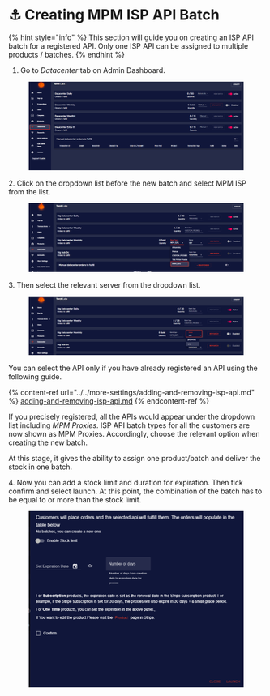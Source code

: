 # ⚓ Creating MPM ISP API Batch

{% hint style="info" %}
This section will guide you on creating an ISP API batch for a registered API. Only one ISP API can be assigned to multiple products / batches. &#x20;
{% endhint %}

1. Go to _Datacenter_ tab on Admin Dashboard.

<figure><img src="../../.gitbook/assets/5 (9).png" alt=""><figcaption></figcaption></figure>

2\. Click on the dropdown list before the new batch and select MPM ISP from the list.

<figure><img src="../../.gitbook/assets/a.png" alt=""><figcaption></figcaption></figure>

3\. Then select the relevant server from the dropdown list.

<figure><img src="../../.gitbook/assets/c (4).png" alt=""><figcaption></figcaption></figure>

You can select the API only if you have already registered an API using the following guide.&#x20;

{% content-ref url="../../more-settings/adding-and-removing-isp-api.md" %}
[adding-and-removing-isp-api.md](../../more-settings/adding-and-removing-isp-api.md)
{% endcontent-ref %}

If you precisely registered, all the APIs would appear under the dropdown list including _MPM Proxies_. ISP API batch types for all the customers are now shown as MPM Proxies. Accordingly, choose the relevant option when creating the new batch.

At this stage, it gives the ability to assign one product/batch and deliver the stock in one batch.

4\. Now you can add a stock limit and duration for expiration. Then tick confirm and select launch. At this point, the combination of the batch has to be equal to or more than the stock limit.

<figure><img src="../../.gitbook/assets/z (1) (1).png" alt=""><figcaption></figcaption></figure>
